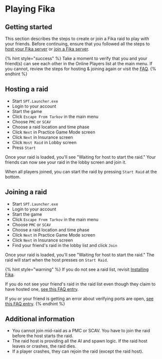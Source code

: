 # Playing Fika

## Getting started

This section describes the steps to create or join a Fika raid to play with your friends. Before continuing, ensure that you followed all the steps to [host your Fika server](hosting-a-fika-server/) or [join a Fika server](joining-a-fika-server/).

{% hint style="success" %}
Take a moment to verify that you and your friend(s) can see each other in the Online Players list at the main menu. If you cannot, review the steps for hosting & joining again or visit the [FAQ](faqandguides/#i-do-not-see-my-friend-s-on-the-online-players-list-on-the-main-menu-i-cannot-see-my-friends-raid-in).
{% endhint %}

## Hosting a raid

* Start `SPT.Launcher.exe`
* Login to your account
* Start the game
* Click `Escape From Tarkov` in the main menu
* Choose `PMC` or `SCAV`
* Choose a raid location and time phase
* Click `Next` in Practice Game Mode screen
* Click `Next` in Insurance screen
* Click `Host Raid` in Lobby screen
* Press `Start`

Once your raid is loaded, you'll see "Waiting for host to start the raid." Your friends can now see your raid in the lobby screen and join it.

When all players joined, you can start the raid by pressing `Start Raid` at the bottom.

## Joining a raid

* Start `SPT.Launcher.exe`
* Login to your account
* Start the game
* Click `Escape From Tarkov` in the main menu
* Choose `PMC` or `SCAV`
* Choose a raid location and time phase
* Click `Next` in Practice Game Mode screen
* Click `Next` in Insurance screen
* Find your friend's raid in the lobby list and click `Join`

Once your raid is loaded, you'll see "Waiting for host to start the raid." The raid will start when the host presses on `Start Raid`.

{% hint style="warning" %}
If you do not see a raid list, revisit [Installing Fika](installing-fika/).

If you do not see your friend's raid in the raid list even though they claim to have hosted one, [see this FAQ entry](faqandguides/#i-do-not-see-my-friend-s-on-the-online-players-list-on-the-main-menu-i-cannot-see-my-friends-raid-in).

If you or your friend is getting an error about verifying ports are open, [see this FAQ entry](faqandguides/#my-friend-is-getting-an-error-about-open-ports-when-trying-to-join-my-raid).
{% endhint %}

## Additional information

* You cannot join mid-raid as a PMC or SCAV. You have to join the raid before the host starts the raid.
* The raid host is providing all the AI and spawn logic. If the raid host leaves or crashes, the raid dies.
* If a player crashes, they can rejoin the raid (except the raid host).
